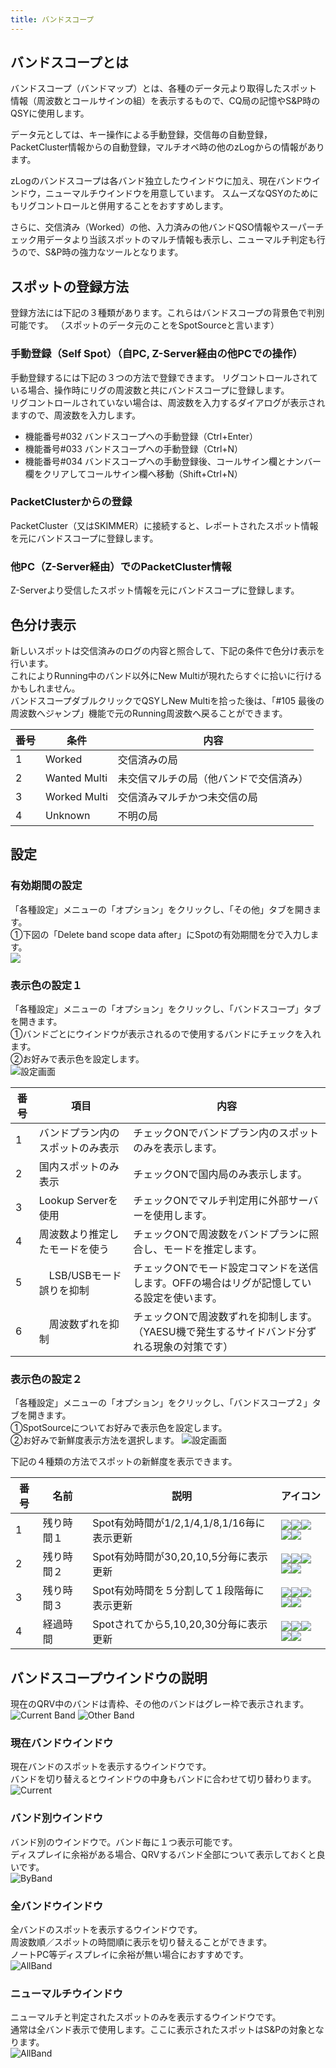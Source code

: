 ```yaml
---
title: バンドスコープ
---
```


## バンドスコープとは

バンドスコープ（バンドマップ）とは、各種のデータ元より取得したスポット情報（周波数とコールサインの組）を表示するもので、CQ局の記憶やS&P時のQSYに使用します。

データ元としては、キー操作による手動登録，交信毎の自動登録，PacketCluster情報からの自動登録，マルチオペ時の他のzLogからの情報があります。

zLogのバンドスコープは各バンド独立したウインドウに加え、現在バンドウインドウ，ニューマルチウインドウを用意しています。
スムーズなQSYのためにもリグコントロールと併用することをおすすめします。

さらに、交信済み（Worked）の他、入力済みの他バンドQSO情報やスーパーチェック用データより当該スポットのマルチ情報も表示し、ニューマルチ判定も行うので、S&P時の強力なツールとなります。

## スポットの登録方法

登録方法には下記の３種類があります。これらはバンドスコープの背景色で判別可能です。
（スポットのデータ元のことをSpotSourceと言います）

### 手動登録（Self Spot）（自PC, Z-Server経由の他PCでの操作）

手動登録するには下記の３つの方法で登録できます。
リグコントロールされている場合、操作時にリグの周波数と共にバンドスコープに登録します。  
リグコントロールされていない場合は、周波数を入力するダイアログが表示されますので、周波数を入力します。

* 機能番号#032 バンドスコープへの手動登録（Ctrl+Enter）
* 機能番号#033 バンドスコープへの手動登録（Ctrl+N）
* 機能番号#034 バンドスコープへの手動登録後、コールサイン欄とナンバー欄をクリアしてコールサイン欄へ移動（Shift+Ctrl+N）

### PacketClusterからの登録

PacketCluster（又はSKIMMER）に接続すると、レポートされたスポット情報を元にバンドスコープに登録します。

### 他PC（Z-Server経由）でのPacketCluster情報

Z-Serverより受信したスポット情報を元にバンドスコープに登録します。    



## 色分け表示

新しいスポットは交信済みのログの内容と照合して、下記の条件で色分け表示を行います。  
これによりRunning中のバンド以外にNew Multiが現れたらすぐに拾いに行けるかもしれません。  
バンドスコープダブルクリックでQSYしNew Multiを拾った後は、「#105 最後の周波数へジャンプ」機能で元のRunning周波数へ戻ることができます。  

|番号|条件|内容|
| --- | --- | --- |
|1|Worked|交信済みの局|
|2|Wanted Multi|未交信マルチの局（他バンドで交信済み）|
|3|Worked Multi|交信済みマルチかつ未交信の局|
|4|Unknown|不明の局|


## 設定

### 有効期間の設定
「各種設定」メニューの「オプション」をクリックし、「その他」タブを開きます。  
①下図の「Delete band scope data after」にSpotの有効期間を分で入力します。  
![](https://raw.githubusercontent.com/jr8ppg/zLog/images/options_bandscope3.png)

### 表示色の設定１
「各種設定」メニューの「オプション」をクリックし、「バンドスコープ」タブを開きます。  
①バンドごとにウインドウが表示されるので使用するバンドにチェックを入れます。  
②お好みで表示色を設定します。  
![設定画面](https://github.com/nextzlog/use.zlog.org/blob/master/images/bandscope_option1.png?raw=true)  

|番号|項目|内容|
| --- | --- | --- |
|1|バンドプラン内のスポットのみ表示|チェックONでバンドプラン内のスポットのみを表示します。|
|2|国内スポットのみ表示|チェックONで国内局のみ表示します。|
|3|Lookup Serverを使用|チェックONでマルチ判定用に外部サーバーを使用します。|
|4|周波数より推定したモードを使う|チェックONで周波数をバンドプランに照合し、モードを推定します。|
|5|　LSB/USBモード誤りを抑制|チェックONでモード設定コマンドを送信します。OFFの場合はリグが記憶している設定を使います。|
|6|　周波数ずれを抑制|チェックONで周波数ずれを抑制します。（YAESU機で発生するサイドバンド分ずれる現象の対策です）|

### 表示色の設定２
「各種設定」メニューの「オプション」をクリックし、「バンドスコープ２」タブを開きます。  
①SpotSourceについてお好みで表示色を設定します。  
②お好みで新鮮度表示方法を選択します。
![設定画面](https://github.com/nextzlog/use.zlog.org/blob/master/images/bandscope_option2.png?raw=true)


下記の４種類の方法でスポットの新鮮度を表示できます。  

| 番号 | 名前 | 説明 | アイコン |
| --- | --- | --- | --- |
|1|残り時間１|Spot有効時間が1/2,1/4,1/8,1/16毎に表示更新|![](https://raw.githubusercontent.com/jr8ppg/zLog/images/bs_t4.png)![](https://raw.githubusercontent.com/jr8ppg/zLog/images/bs_t3.png)![](https://raw.githubusercontent.com/jr8ppg/zLog/images/bs_t2.png)![](https://raw.githubusercontent.com/jr8ppg/zLog/images/bs_t1.png)![](https://raw.githubusercontent.com/jr8ppg/zLog/images/bs_t0.png)|
|2|残り時間２|Spot有効時間が30,20,10,5分毎に表示更新|![](https://raw.githubusercontent.com/jr8ppg/zLog/images/bs_n4.png)![](https://raw.githubusercontent.com/jr8ppg/zLog/images/bs_n3.png)![](https://raw.githubusercontent.com/jr8ppg/zLog/images/bs_n2.png)![](https://raw.githubusercontent.com/jr8ppg/zLog/images/bs_n1.png)![](https://raw.githubusercontent.com/jr8ppg/zLog/images/bs_n0.png)|
|3|残り時間３|Spot有効時間を５分割して１段階毎に表示更新|![](https://raw.githubusercontent.com/jr8ppg/zLog/images/bs_t4.png)![](https://raw.githubusercontent.com/jr8ppg/zLog/images/bs_t3.png)![](https://raw.githubusercontent.com/jr8ppg/zLog/images/bs_t2.png)![](https://raw.githubusercontent.com/jr8ppg/zLog/images/bs_t1.png)![](https://raw.githubusercontent.com/jr8ppg/zLog/images/bs_t0.png)|
|4|経過時間|Spotされてから5,10,20,30分毎に表示更新|![](https://raw.githubusercontent.com/jr8ppg/zLog/images/bs_e0.png)![](https://raw.githubusercontent.com/jr8ppg/zLog/images/bs_e1.png)![](https://raw.githubusercontent.com/jr8ppg/zLog/images/bs_e2.png)![](https://raw.githubusercontent.com/jr8ppg/zLog/images/bs_e3.png)![](https://raw.githubusercontent.com/jr8ppg/zLog/images/bs_e4.png)|

## バンドスコープウインドウの説明

現在のQRV中のバンドは青枠、その他のバンドはグレー枠で表示されます。  
![Current Band](https://raw.githubusercontent.com/jr8ppg/zLog/images/bandscope1_1.png)
![Other Band](https://raw.githubusercontent.com/jr8ppg/zLog/images/bandscope1_2.png)

### 現在バンドウインドウ

現在バンドのスポットを表示するウインドウです。  
バンドを切り替えるとウインドウの中身もバンドに合わせて切り替わります。  
![Current](https://github.com/nextzlog/use.zlog.org/blob/master/images/bandscope_current.png?raw=true)

### バンド別ウインドウ

バンド別のウインドウで。バンド毎に１つ表示可能です。  
ディスプレイに余裕がある場合、QRVするバンド全部について表示しておくと良いです。  
![ByBand](https://github.com/nextzlog/use.zlog.org/blob/master/images/bandscope_band.png?raw=true)

### 全バンドウインドウ

全バンドのスポットを表示するウインドウです。  
周波数順／スポットの時間順に表示を切り替えることができます。  
ノートPC等ディスプレイに余裕が無い場合におすすめです。  
![AllBand](https://github.com/nextzlog/use.zlog.org/blob/master/images/bandscope_all.png?raw=true)

### ニューマルチウインドウ

ニューマルチと判定されたスポットのみを表示するウインドウです。  
通常は全バンド表示で使用します。ここに表示されたスポットはS&Pの対象となります。  
![AllBand](https://github.com/nextzlog/use.zlog.org/blob/master/images/bandscope_newmulti.png?raw=true)


